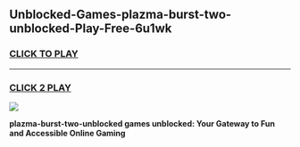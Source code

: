 
## Unblocked-Games-plazma-burst-two-unblocked-Play-Free-6u1wk
<h3>
<a href="https://premium76.site?title=plazma-burst-two-unblocked&ref=19M">CLICK TO PLAY</a></h3>
<hr>

<h3>
<a href="https://premium76.site?title=plazma-burst-two-unblocked&ref=19M">CLICK 2 PLAY</a>
  
</h3>

<a href="https://premium76.site?title=plazma-burst-two-unblocked&ref=19M"><img src="https://clearcache.store/games.png"></a>


**plazma-burst-two-unblocked games unblocked: Your Gateway to Fun and Accessible Online Gaming**
